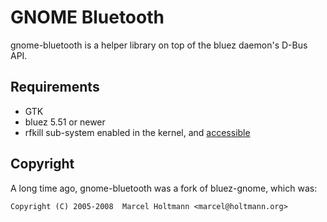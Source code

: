 # GNOME Bluetooth


gnome-bluetooth is a helper library on top of the bluez daemon's D-Bus API.

Requirements
------------

- GTK
- bluez 5.51 or newer
- rfkill sub-system enabled in the kernel, and [accessible](https://github.com/systemd/systemd/pull/21605)

Copyright
---------

A long time ago, gnome-bluetooth was a fork of bluez-gnome,
which was:

`Copyright (C) 2005-2008  Marcel Holtmann <marcel@holtmann.org>`